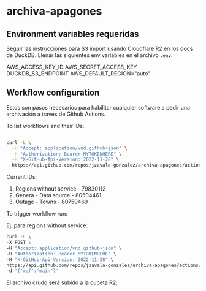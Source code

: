 # archiva-apagones

## Environment variables requeridas

Seguir las [instrucciones](https://duckdb.org/docs/guides/import/s3_import#cloudflare-r2) para S3 import usando Cloudflare R2 en los docs de DuckDB. Llenar las siguientes env variables en el archivo `.env`.

AWS_ACCESS_KEY_ID
AWS_SECRET_ACCESS_KEY
DUCKDB_S3_ENDPOINT
AWS_DEFAULT_REGION="auto"

## Workflow configuration

Estos son pasos necesarios para habilitar cualquier software a pedir una archivación a través de Github Actions.

To list workflows and their IDs:

```bash

curl -L \
  -H "Accept: application/vnd.github+json" \
  -H "Authorization: Bearer MYTOKENHERE" \
  -H "X-GitHub-Api-Version: 2022-11-28" \
  https://api.github.com/repos/jzavala-gonzalez/archiva-apagones/actions/workflows
```

Current IDs:
1. Regions without service - 79830112
2. Genera - Data source - 80504461
3. Outage - Towns - 80759469

To trigger workflow run:

Ej. para regions without service:
```bash
curl -L \
-X POST \
-H "Accept: application/vnd.github+json" \
-H "Authorization: Bearer MYTOKENHERE" \
-H "X-GitHub-Api-Version: 2022-11-28" \
https://api.github.com/repos/jzavala-gonzalez/archiva-apagones/actions/workflows/79830112/dispatches \
-d '{"ref":"main"}'
```

El archivo crudo será subido a la cubeta R2.